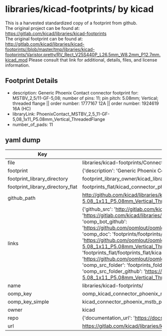 # libraries/kicad-footprints/ by kicad  
This is a harvested standardized copy of a footprint from github.  
The original project can be found at:  
https://gitlab.com/kicad/libraries/kicad-footprints  
The original footprint can be found at:
http://gitlab.com/kicad/libraries/kicad-footprints//blob/master/tmp/libraries/kicad-footprints/Varistor.pretty/RV_Rect_V25S440P_L26.5mm_W8.2mm_P12.7mm.kicad_mod
Please consult that link for additional, details, files, and license information.  
## Footprint Details
* description: Generic Phoenix Contact connector footprint for: MSTBV_2,5/11-GF-5,08; number of pins: 11; pin pitch: 5.08mm; Vertical; threaded flange || order number: 1777167 12A || order number: 1924619 16A (HC)  
* libraryLink: PhoenixContact_MSTBV_2,5_11-GF-5,08_1x11_P5.08mm_Vertical_ThreadedFlange  
* number_of_pads: 11  
## yaml dump  
| Key | Value |  
| --- | --- |  
| file | libraries/kicad-footprints/Connector_Phoenix_MSTB.pretty/PhoenixContact_MSTBV_2,5_11-GF-5,08_1x11_P5.08mm_Vertical_ThreadedFlange.kicad_mod |  
| footprint | {'description': 'Generic Phoenix Contact connector footprint for: MSTBV_2,5/11-GF-5,08; number of pins: 11; pin pitch: 5.08mm; Vertical; threaded flange || order number: 1777167 12A || order number: 1924619 16A (HC)', 'libraryLink': 'PhoenixContact_MSTBV_2,5_11-GF-5,08_1x11_P5.08mm_Vertical_ThreadedFlange', 'number_of_pads': 11} |  
| footprint_library_directory | footprint_library_owner/kicad_libraries/kicad-footprints/ |  
| footprint_library_directory_flat | footprints_flat/kicad_connector_phoenix_mstb_phoenixcontact_mstbv_2,5_11_gf_5,08_1x11_p5_08mm_vertical_threadedflange/working |  
| github_path | http://github.com/kicad/libraries/kicad-footprints//blob/master/tmp/libraries/kicad-footprints/Connector_Phoenix_MSTB.pretty/PhoenixContact_MSTBV_2,5_11-GF-5,08_1x11_P5.08mm_Vertical_ThreadedFlange.kicad_mod |  
| links | {'github_src': 'http://gitlab.com/kicad/libraries/kicad-footprints//blob/master/tmp/libraries/kicad-footprints/Varistor.pretty/RV_Rect_V25S440P_L26.5mm_W8.2mm_P12.7mm.kicad_mod', 'github_src_repo': 'https://gitlab.com/kicad/libraries/kicad-footprints', 'oomp_bot': 'footprints/kicad_connector_phoenix_mstb_phoenixcontact_mstbv_2,5_11_gf_5,08_1x11_p5_08mm_vertical_threadedflange/working', 'oomp_bot_github': 'https://github.com/oomlout/oomlout_oomp_footprint_bot/tree/main/footprints/kicad_connector_phoenix_mstb_phoenixcontact_mstbv_2,5_11_gf_5,08_1x11_p5_08mm_vertical_threadedflange/working', 'oomp_doc': 'footprints/footprints/kicad/Connector_Phoenix_MSTB/PhoenixContact_MSTBV_2,5_11-GF-5,08_1x11_P5.08mm_Vertical_ThreadedFlange/working/', 'oomp_doc_github': 'https://github.com/oomlout/oomlout_oomp_footprint_doc/tree/main/footprints/footprints/kicad/Connector_Phoenix_MSTB/PhoenixContact_MSTBV_2,5_11-GF-5,08_1x11_P5.08mm_Vertical_ThreadedFlange/working', 'oomp_src_flat': 'footprints_flat/footprints_flat/kicad_connector_phoenix_mstb_phoenixcontact_mstbv_2,5_11_gf_5,08_1x11_p5_08mm_vertical_threadedflange/working', 'oomp_src_flat_github': 'https://github.com/oomlout/oomlout_oomp_footprint_src/tree/main/footprints_flat/kicad_connector_phoenix_mstb_phoenixcontact_mstbv_2,5_11_gf_5,08_1x11_p5_08mm_vertical_threadedflange/working', 'oomp_src_folder': 'footprints_folder/footprints_folder/kicad/Connector_Phoenix_MSTB/PhoenixContact_MSTBV_2,5_11-GF-5,08_1x11_P5.08mm_Vertical_ThreadedFlange/working', 'oomp_src_folder_github': 'https://github.com/oomlout/oomlout_oomp_footprint_src/tree/main/footprints_folder/kicad/Connector_Phoenix_MSTB/PhoenixContact_MSTBV_2,5_11-GF-5,08_1x11_P5.08mm_Vertical_ThreadedFlange/working'} |  
| name | libraries/kicad-footprints/ |  
| oomp_key | oomp_kicad_connector_phoenix_mstb_phoenixcontact_mstbv_2,5_11_gf_5,08_1x11_p5_08mm_vertical_threadedflange |  
| oomp_key_simple | kicad_connector_phoenix_mstb_phoenixcontact_mstbv_2,5_11_gf_5,08_1x11_p5_08mm_vertical_threadedflange |  
| owner | kicad |  
| repo | {'documentation_url': 'https://docs.github.com/rest/repos/repos#get-a-repository', 'message': 'Not Found'} |  
| url | https://gitlab.com/kicad/libraries/kicad-footprints |  


